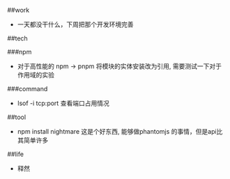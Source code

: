 ##work

* 一天都没干什么，下周把那个开发环境完善

##tech

###npm

* 对于高性能的 npm -> pnpm 将模块的实体安装改为引用, 需要测试一下对于作用域的实验

###command

*  lsof -i tcp:port 查看端口占用情况

##tool 

* npm install nightmare 这是个好东西, 能够做phantomjs 的事情，但是api比其简单许多

##life

* 释然
